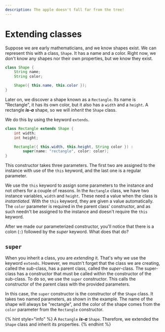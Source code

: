 ```yaml
---
description: The apple doesn't fall far from the tree!
---
```


# Extending classes

Suppose we are early mathematicians, and we know shapes exist. We can represent this with a class, `Shape`. It has a name and a color. Right now, we don't know any shapes nor their own properties, but we know they exist.

```java
class Shape {
    String name;
    String color;

    Shape({ this.name, this.color });
}
```

Later on, we discover a shape known as a `Rectangle`. Its name is "Rectangle", it has its own color, but it also has a `width` and a `height`. A rectangle _**is-a**_ shape, so we will _inherit_ the `Shape` class.

We do this by using the keyword `extends`.

```java
class Rectangle extends Shape {
    int width;
    int height;

    Rectangle({ this.width, this.height, String color }) :
        super(name: "rectangle", color: color);
}
```

This constructor takes three parameters. The first two are assigned to the instance with use of the `this` keyword, and the last one is a regular parameter.

We use the `this` keyword to assign some parameters to the instance and not others for a couple of reasons. In the `Rectangle` class, we have two instance variables, `width` and `height`. These need a value when the class is _instantiated_. With the `this` keyword, they are given a value automatically. The `color` parameter is required in the parent class' constructor, and as such needn't be assigned to the instance and doesn't require the `this` keyword.

After we made our parameterized constructor, you'll notice that there is a colon \(`:`\) followed by the _super_ keyword. What does that do?

## `super`

When you inherit a class, you are _extending_ it. That's why we use the keyword `extends`. However, we mustn't forget that the class we are creating, called the _sub_-class, has a parent class, called the _super_-class. The super-class has a constructor that must be called within the constructor of the sub-class. To do so, we use the `super` constructor. This calls the constructor of the parent class with the provided parameters.

In this case, the `super` constructor is the constructor of the `Shape` class. It takes two named parameters, as shown in the example. The name of the shape will always be "rectangle", and the color of the shape comes from the `color` parameter from the `Rectangle` constructor.

{% hint style="info" %}
A `Rectangle` _**is-a**_ `Shape`. Therefore, we extended the `Shape` class and inherit its properties.
{% endhint %}

